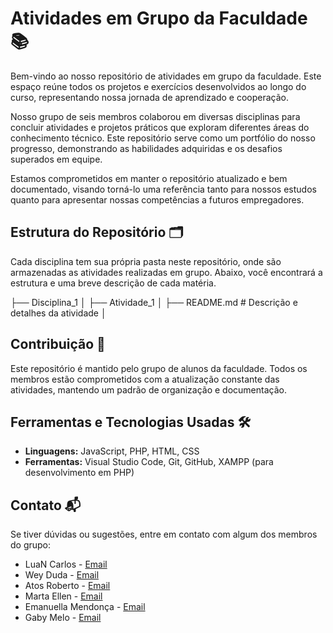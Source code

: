 # Atividades em Grupo da Faculdade 📚

Bem-vindo ao nosso repositório de atividades em grupo da faculdade. Este espaço reúne todos os projetos e exercícios desenvolvidos ao longo do curso, representando nossa jornada de aprendizado e cooperação.

Nosso grupo de seis membros colaborou em diversas disciplinas para concluir atividades e projetos práticos que exploram diferentes áreas do conhecimento técnico. Este repositório serve como um portfólio do nosso progresso, demonstrando as habilidades adquiridas e os desafios superados em equipe.

Estamos comprometidos em manter o repositório atualizado e bem documentado, visando torná-lo uma referência tanto para nossos estudos quanto para apresentar nossas competências a futuros empregadores.

## Estrutura do Repositório 🗂️

Cada disciplina tem sua própria pasta neste repositório, onde são armazenadas as atividades realizadas em grupo. Abaixo, você encontrará a estrutura e uma breve descrição de cada matéria.

├── Disciplina_1 │ ├── Atividade_1 │ ├── README.md # Descrição e detalhes da atividade │

## Contribuição 🤝

Este repositório é mantido pelo grupo de alunos da faculdade. Todos os membros estão comprometidos com a atualização constante das atividades, mantendo um padrão de organização e documentação. 

## Ferramentas e Tecnologias Usadas 🛠️

- **Linguagens:** JavaScript, PHP, HTML, CSS
- **Ferramentas:** Visual Studio Code, Git, GitHub, XAMPP (para desenvolvimento em PHP)

## Contato 📬

Se tiver dúvidas ou sugestões, entre em contato com algum dos membros do grupo:
- LuaN Carlos - [Email](luan77117@gmail.com)
- Wey Duda - [Email](weydmars@gmail.com)
- Atos Roberto - [Email](aticosales@gmail.com)
- Marta Ellen - [Email](martamiguel0523@gmail.com)
- Emanuella Mendonça - [Email](emanuellamelo.m@gmail.com)
- Gaby Melo - [Email](gabymelo.adsunibra@gmail.com)
